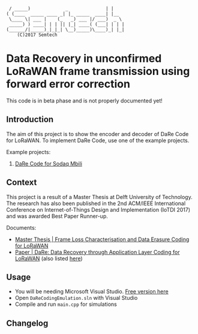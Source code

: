      / _____)             _              | |
    ( (____  _____ ____ _| |_ _____  ____| |__
     \____ \| ___ |    (_   _) ___ |/ ___)  _ \
     _____) ) ____| | | || |_| ____( (___| | | |
    (______/|_____)_|_|_| \__)_____)\____)_| |_|
        (C)2017 Semtech

Data Recovery in unconfirmed LoRaWAN frame transmission using forward error correction
=====================================
This code is in beta phase and is not properly documented yet!

Introduction
----------------

The aim of this project is to show the encoder and decoder of DaRe Code for LoRaWAN.
To implement DaRe Code, use one of the example projects.

Example projects:

1. [DaRe Code for Sodaq Mbili](https://github.com/maerduq/dare-code-for-sodaq-mbili)


Context
-------------------
This project is a result of a Master Thesis at Delft University of Technology. The research has also been published in the 2nd ACM/IEEE International Conference on Internet-of-Things Design and Implementation (IoTDI 2017) and was awarded Best Paper Runner-up.

Documents:
* [Master Thesis | Frame Loss Characterisation and Data Erasure Coding for LoRaWAN](http://repository.tudelft.nl/islandora/object/uuid%3A78c5e6ea-d34b-498d-b723-9b45d7998480)
* [Paper | DaRe: Data Recovery through Application Layer Coding for LoRaWAN](http://dl.acm.org/citation.cfm?id=3054978) (also listed [here](http://www.es.ewi.tudelft.nl/publications.php))

Usage
---------
* You will be needing Microsoft Visual Studio. [Free version here](https://www.visualstudio.com/post-download-vs/?sku=community&clcid=0x409&telem=ga)
* Open `DaReCodingEmulation.sln` with Visual Studio
* Compile and run `main.cpp` for simulations

Changelog
-------------
